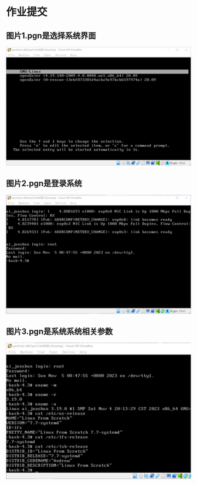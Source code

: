 #   作业提交


##  图片1.pgn是选择系统界面
![1.pgn 选择系统](1.png)

##  图片2.pgn是登录系统
![2.pgn 登录](2.png)

##  图片3.pgn是系统系统相关参数
![3.pgn 参数](3.png)
